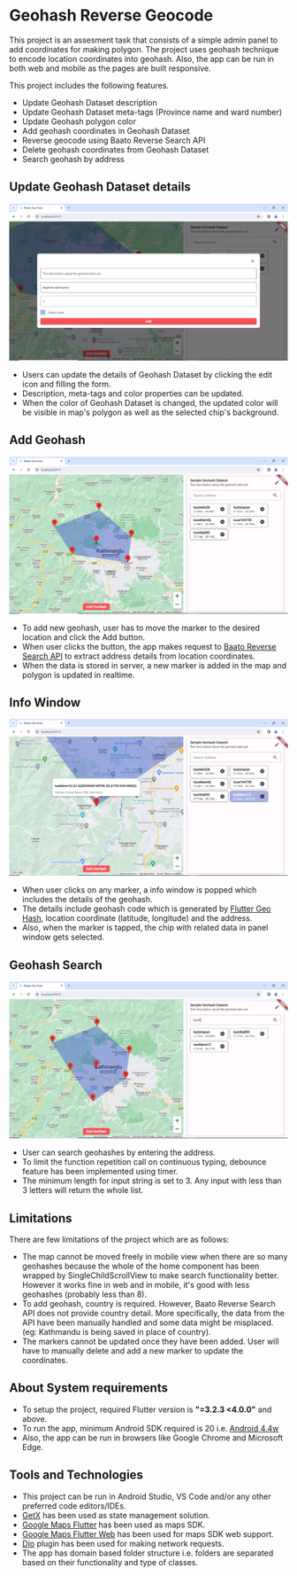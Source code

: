 <h1>Geohash Reverse Geocode</h1>
<p>This project is an assesment task that consists of a simple admin panel to add coordinates for making polygon. The project uses geohash technique to encode location coordinates into geohash. Also, the app can be run in both web and mobile as the pages are built responsive.</p>
<p>This project includes the following features.</p>
<ul>
  <li>Update Geohash Dataset description</li>
  <li>Update Geohash Dataset meta-tags (Province name and ward number)</li>
  <li>Update Geohash polygon color</li>
  <li>Add geohash coordinates in Geohash Dataset</li>
  <li>Reverse geocode using Baato Reverse Search API</li>
  <li>Delete geohash coordinates from Geohash Dataset</li>
  <li>Search geohash by address</li>
</ul>

<h2>Update Geohash Dataset details</h2>
<img src="https://github.com/Suryaghising/Geohash-reverse-geocode/blob/main/screenshots/update_details.png">
<ul>
  <li>Users can update the details of Geohash Dataset by clicking the edit icon and filling the form.</li>
  <li>Description, meta-tags and color properties can be updated.</li>
  <li>When the color of Geohash Dataset is changed, the updated color will be visible in map's polygon as well as the selected chip's background.</li>
</ul>
<h2>Add Geohash</h2>
<img src="https://github.com/Suryaghising/Geohash-reverse-geocode/blob/main/screenshots/add_geohash.png">
<ul>
  <li>To add new geohash, user has to move the marker to the desired location and click the Add button.</li>
  <li>When user clicks the button, the app makes request to <a href="https://docs.baato.io/#/v1/services/reverse">Baato Reverse Search API</a> to extract address details from location coordinates.</li>
  <li>When the data is stored in server, a new marker is added in the map and polygon is updated in realtime.</li>
</ul>
<h2>Info Window</h2>
<img src="https://github.com/Suryaghising/Geohash-reverse-geocode/blob/main/screenshots/infowindow.png">
<ul>
  <li>When user clicks on any marker, a info window is popped which includes the details of the geohash.</li>
  <li>The details include geohash code which is generated by <a href="https://pub.dev/packages/flutter_geo_hash">Flutter Geo Hash</a>, location coordinate (latitude, longitude) and the address.</li>
  <li>Also, when the marker is tapped, the chip with related data in panel window gets selected.</li>
</ul>
<h2>Geohash Search</h2>
<img src="https://github.com/Suryaghising/Geohash-reverse-geocode/blob/main/screenshots/search.png">
<ul>
  <li>User can search geohashes by entering the address.</li>
  <li>To limit the function repetition call on continuous typing, debounce feature has been implemented using timer.</li>
  <li>The minimum length for input string is set to 3. Any input with less than 3 letters will return the whole list.</li>
</ul>
<h2>Limitations</h2>
<p>There are few limitations of the project which are as follows:</p>
<ul>
  <li>The map cannot be moved freely in mobile view when there are so many geohashes because the whole of the home component has been wrapped by SingleChildScrollView to make search functionality better. However it works fine in web and in mobile, it's good with less geohashes (probably less than 8).</li>
  <li>To add geohash, country is required. However, Baato Reverse Search API does not provide country detail. More specifically, the data from the API have been manually handled and some data might be misplaced. (eg: Kathmandu is being saved in place of country).</li>
  <li>The markers cannot be updated once they have been added. User will have to manually delete and add a new marker to update the coordinates.</li>
</ul>
<h2>About System requirements</h2>
<ul>
  <li>To setup the project, required Flutter version is <b>"=3.2.3 <4.0.0"</b> and above.</li>
    <li>To run the app, minimum Android SDK required is 20 i.e. <a href="https://developer.android.com/tools/releases/platforms#4.4w">Android 4.4w</a></li>
    <li>Also, the app can be run in browsers like Google Chrome and Microsoft Edge.</li>
</ul>
<h2>Tools and Technologies</h2>
<ul>
  <li>This project can be run in Android Studio, VS Code and/or any other preferred code editors/IDEs.</li>
  <li><a href="https://pub.dev/packages/get">GetX</a> has been used as state management solution.</li>
  <li><a href="https://pub.dev/packages/google_maps_flutter">Google Maps Flutter</a> has been used as maps SDK.</li>
  <li><a href="https://pub.dev/packages/google_maps_flutter_web">Google Maps Flutter Web</a> has been used for maps SDK web support.</li>
  <li><a href="https://pub.dev/packages/dio">Dio</a> plugin has been used for making network requests.</li>
  <li>The app has domain based folder structure i.e. folders are separated based on their functionality and type of classes.</li>
</ul>
